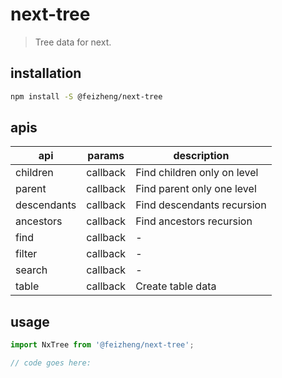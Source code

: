 # next-tree
> Tree data for next.

## installation
```bash
npm install -S @feizheng/next-tree
```

## apis
| api         | params   | description                 |
| ----------- | -------- | --------------------------- |
| children    | callback | Find children only on level |
| parent      | callback | Find parent only one level  |
| descendants | callback | Find descendants recursion  |
| ancestors   | callback | Find ancestors recursion    |
| find        | callback | -                           |
| filter      | callback | -                           |
| search      | callback | -                           |
| table       | callback | Create table data           |

## usage
```js
import NxTree from '@feizheng/next-tree';

// code goes here:
```
